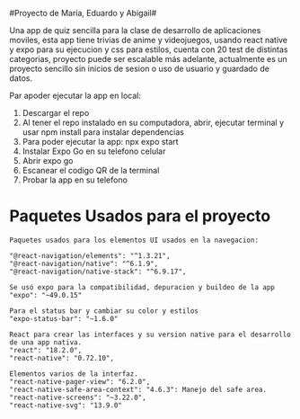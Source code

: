 #Proyecto de María, Eduardo y Abigail#

Una app de quiz sencilla para la clase de desarrollo de aplicaciones moviles, esta app tiene trivias de anime y videojuegos, usando react native y expo para su ejecucion y css para estilos, cuenta con 20 test de distintas categorias, proyecto puede ser escalable más adelante, actualmente es un proyecto sencillo sin inicios de sesion o uso de usuario y guardado de datos.

Par apoder ejecutar la app en local:

1. Descargar el repo
2. Al tener el repo instalado en su computadora, abrir, ejecutar terminal y usar npm install para instalar dependencias
3. Para poder ejecutar la app: npx expo start
4. Instalar Expo Go en su telefono celular
5. Abrir expo go
6. Escanear el codigo QR de la terminal
7. Probar la app en su telefono


# Paquetes Usados para el proyecto #

    Paquetes usados para los elementos UI usados en la navegacion:

    "@react-navigation/elements": "^1.3.21",
    "@react-navigation/native": "^6.1.9",
    "@react-navigation/native-stack": "^6.9.17",

    Se usó expo para la compatibilidad, depuracion y buildeo de la app
    "expo": "~49.0.15"

    Para el status bar y cambiar su color y estilos
    "expo-status-bar": "~1.6.0"

    React para crear las interfaces y su version native para el desarrollo de una app nativa.
    "react": "18.2.0",
    "react-native": "0.72.10",

    Elementos varios de la interfaz.
    "react-native-pager-view": "6.2.0", 
    "react-native-safe-area-context": "4.6.3": Manejo del safe area.
    "react-native-screens": "~3.22.0",
    "react-native-svg": "13.9.0"
    

